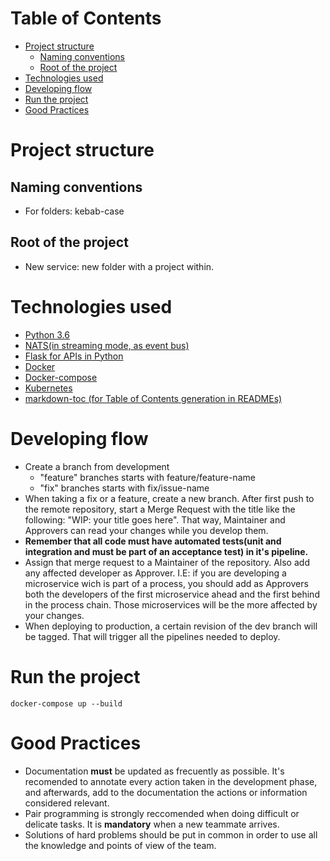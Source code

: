 # Table of Contents
- [Project structure](#project-structure)
  * [Naming conventions](#naming-conventions)
  * [Root of the project](#root-of-the-project)
- [Technologies used](#technologies-used)
- [Developing flow](#developing-flow)
- [Run the project](#run-the-project)
- [Good Practices](#good-practices)

# Project structure
## Naming conventions
- For folders: kebab-case
## Root of the project
- New service: new folder with a project within.

# Technologies used
 - [Python 3.6](https://www.python.org/downloads/release/python-360/)
 - [NATS(in streaming mode, as event bus)](https://nats.io/)
 - [Flask for APIs in Python](http://flask.pocoo.org/)
 - [Docker](https://www.docker.com/)
 - [Docker-compose](https://docs.docker.com/compose/)
 - [Kubernetes](https://kubernetes.io/)
 - [markdown-toc (for Table of Contents generation in READMEs)](https://github.com/jonschlinkert/markdown-toc)
# Developing flow
- Create a branch from development
	- "feature" branches starts with feature/feature-name
	- "fix" branches starts with fix/issue-name
- When taking a fix or a feature, create a new branch. After first push to the remote repository, start a Merge Request with the title like the following: "WIP: your title goes here". That way, Maintainer and Approvers can read your changes while you develop them.
- **Remember that all code must have automated tests(unit and integration and must be part of an acceptance test) in it's pipeline.** 
- Assign that merge request to a Maintainer of the repository. Also add any affected developer as Approver. I.E: if you are developing a microservice wich is part of a process, you should add as Approvers both the developers of the first microservice ahead and the first behind in the process chain. Those microservices will be the more affected by your changes. 
- When deploying to production, a certain revision of the dev branch will be tagged. That will trigger all the pipelines needed to deploy.

# Run the project
````
docker-compose up --build
````

# Good Practices
- Documentation **must** be updated as frecuently as possible. It's recomended to annotate every action taken in the development phase, and afterwards, add to the documentation the actions or information considered relevant.
- Pair programming is strongly reccomended when doing difficult or delicate tasks. It is **mandatory** when a new teammate arrives.
- Solutions of hard problems should be put in common in order to use all the knowledge and points of view of the team.
